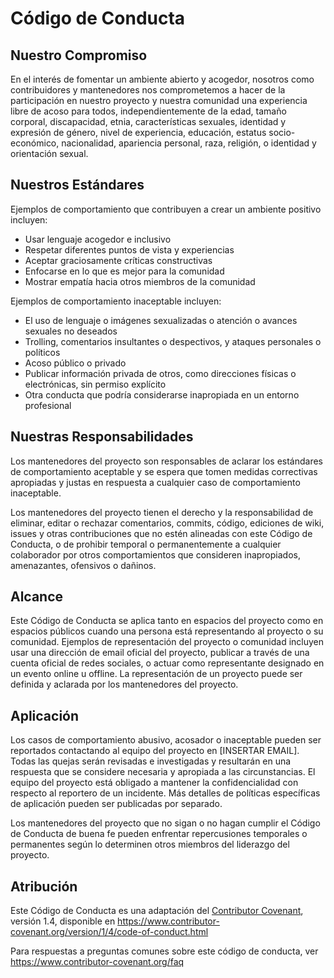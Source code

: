 # Código de Conducta

## Nuestro Compromiso

En el interés de fomentar un ambiente abierto y acogedor, nosotros como contribuidores y mantenedores nos comprometemos a hacer de la participación en nuestro proyecto y nuestra comunidad una experiencia libre de acoso para todos, independientemente de la edad, tamaño corporal, discapacidad, etnia, características sexuales, identidad y expresión de género, nivel de experiencia, educación, estatus socio-económico, nacionalidad, apariencia personal, raza, religión, o identidad y orientación sexual.

## Nuestros Estándares

Ejemplos de comportamiento que contribuyen a crear un ambiente positivo incluyen:

* Usar lenguaje acogedor e inclusivo
* Respetar diferentes puntos de vista y experiencias
* Aceptar graciosamente críticas constructivas
* Enfocarse en lo que es mejor para la comunidad
* Mostrar empatía hacia otros miembros de la comunidad

Ejemplos de comportamiento inaceptable incluyen:

* El uso de lenguaje o imágenes sexualizadas o atención o avances sexuales no deseados
* Trolling, comentarios insultantes o despectivos, y ataques personales o políticos
* Acoso público o privado
* Publicar información privada de otros, como direcciones físicas o electrónicas, sin permiso explícito
* Otra conducta que podría considerarse inapropiada en un entorno profesional

## Nuestras Responsabilidades

Los mantenedores del proyecto son responsables de aclarar los estándares de comportamiento aceptable y se espera que tomen medidas correctivas apropiadas y justas en respuesta a cualquier caso de comportamiento inaceptable.

Los mantenedores del proyecto tienen el derecho y la responsabilidad de eliminar, editar o rechazar comentarios, commits, código, ediciones de wiki, issues y otras contribuciones que no estén alineadas con este Código de Conducta, o de prohibir temporal o permanentemente a cualquier colaborador por otros comportamientos que consideren inapropiados, amenazantes, ofensivos o dañinos.

## Alcance

Este Código de Conducta se aplica tanto en espacios del proyecto como en espacios públicos cuando una persona está representando al proyecto o su comunidad. Ejemplos de representación del proyecto o comunidad incluyen usar una dirección de email oficial del proyecto, publicar a través de una cuenta oficial de redes sociales, o actuar como representante designado en un evento online u offline. La representación de un proyecto puede ser definida y aclarada por los mantenedores del proyecto.

## Aplicación

Los casos de comportamiento abusivo, acosador o inaceptable pueden ser reportados contactando al equipo del proyecto en [INSERTAR EMAIL]. Todas las quejas serán revisadas e investigadas y resultarán en una respuesta que se considere necesaria y apropiada a las circunstancias. El equipo del proyecto está obligado a mantener la confidencialidad con respecto al reportero de un incidente. Más detalles de políticas específicas de aplicación pueden ser publicadas por separado.

Los mantenedores del proyecto que no sigan o no hagan cumplir el Código de Conducta de buena fe pueden enfrentar repercusiones temporales o permanentes según lo determinen otros miembros del liderazgo del proyecto.

## Atribución

Este Código de Conducta es una adaptación del [Contributor Covenant][homepage], versión 1.4, disponible en https://www.contributor-covenant.org/version/1/4/code-of-conduct.html

[homepage]: https://www.contributor-covenant.org

Para respuestas a preguntas comunes sobre este código de conducta, ver https://www.contributor-covenant.org/faq
